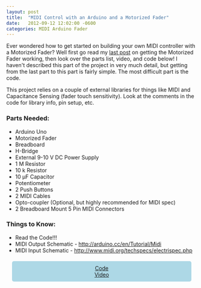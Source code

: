 ```yaml
---
layout: post
title:  "MIDI Control with an Arduino and a Motorized Fader"
date:   2012-09-12 12:02:00 -0600
categories: MIDI Arduino Fader
---
```

Ever wondered how to get started on building your own MIDI controller with a Motorized Fader?  Well first go read my <a title="Motorized Faders and the Arduino" href="http://blog.codyhazelwood.me/motorized-faders-and-the-arduino/">last post</a> on getting the Motorized Fader working, then look over the parts list, video, and code below!  I haven't described this part of the project in very much detail, but getting from the last part to this part is fairly simple.  The most difficult part is the code.

This project relies on a couple of external libraries for things like MIDI and Capacitance Sensing (fader touch sensitivity).  Look at the comments in the code for library info, pin setup, etc.

### Parts Needed:

* Arduino Uno
* Motorized Fader
* Breadboard
* H-Bridge
* External 9-10 V DC Power Supply
* 1 M Resistor
* 10 k Resistor
* 10 µF Capacitor
* Potentiometer
* 2 Push Buttons
* 2 MIDI Cables
* Opto-coupler (Optional, but highly recommended for MIDI spec)
* 2 Breadboard Mount 5 Pin MIDI Connectors

### Things to Know:

* Read the Code!!!
* MIDI Output Schematic - http://arduino.cc/en/Tutorial/Midi
* MIDI Input Schematic - http://www.midi.org/techspecs/electrispec.php

<div style="width: 90%; margin: 20px auto 0 auto; text-align: center; background-color: lightblue; padding: 10px; border-radius: 5px;">
	<a href="https://github.com/codyhazelwood/motorized-fader-arduino/blob/master/midicontrol/midicontrol.pde" target="_blank">Code</a><br>
    <a href="http://youtu.be/toj8JRJ-4rI" target="_blank">Video</a>
</div>

